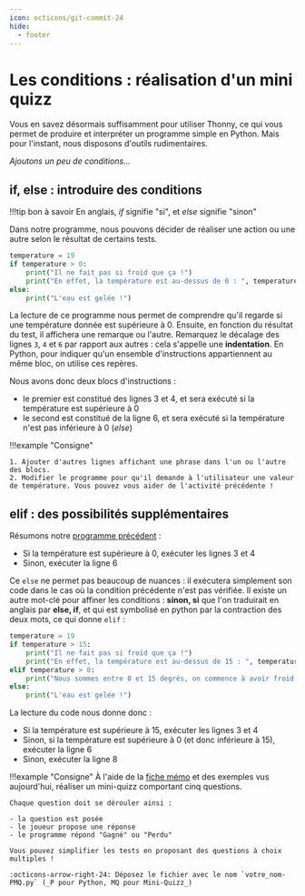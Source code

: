 ```yaml
---
icon: octicons/git-commit-24
hide:
  - footer
---
```


# Les conditions : réalisation d'un mini quizz

Vous en savez désormais suffisamment pour utiliser Thonny, ce qui vous permet de produire et interpréter un programme simple en Python. Mais pour l'instant, nous disposons d'outils rudimentaires.

_Ajoutons un peu de conditions..._

## if, else : introduire des conditions

!!!tip bon à savoir
    En anglais, _if_ signifie "si", et _else_ signifie "sinon"

Dans notre programme, nous pouvons décider de réaliser une action ou une autre selon le résultat de certains tests.

```python linenums="1"
temperature = 19
if temperature > 0:
    print("Il ne fait pas si froid que ça !")
    print("En effet, la température est au-dessus de 0 : ", temperature, " degrés Celsius.")
else:
    print("L'eau est gelée !")
```

La lecture de ce programme nous permet de comprendre qu'il regarde si une température donnée est supérieure à 0. Ensuite, en fonction du résultat du test, il affichera une remarque ou l'autre.
Remarquez le décalage des lignes `3`, `4` et `6` par rapport aux autres : cela s'appelle une **indentation**. En Python, pour indiquer qu'un ensemble d'instructions appartiennent au même bloc, on utilise ces repères.

Nous avons donc deux blocs d'instructions :

- le premier est constitué des lignes 3 et 4, et sera exécuté si la température est supérieure à 0
- le second est constitué de la ligne 6, et sera exécuté si la température n'est pas inférieure à 0 (_else_)

!!!example "Consigne"

    1. Ajouter d'autres lignes affichant une phrase dans l'un ou l'autre des blocs.
    2. Modifier le programme pour qu'il demande à l'utilisateur une valeur de température. Vous pouvez vous aider de l'activité précédente !

## elif : des possibilités supplémentaires

Résumons notre [programme précédent](#if-else-introduire-des-conditions) :

- Si la température est supérieure à 0, exécuter les lignes 3 et 4
- Sinon, exécuter la ligne 6

Ce `else` ne permet pas beaucoup de nuances : il exécutera simplement son code dans le cas où la condition précédente n'est pas vérifiée. Il existe un autre mot-clé pour affiner les conditions : **sinon, si** que l'on traduirait en anglais par **else, if**, et qui est symbolisé en python par la contraction des deux mots, ce qui donne `elif` :

```python linenums="1"
temperature = 19
if temperature > 15:
    print("Il ne fait pas si froid que ça !")
    print("En effet, la température est au-dessus de 15 : ", temperature, " degrés Celsius.")
elif temperature > 0:
    print("Nous sommes entre 0 et 15 degrés, on commence à avoir froid !")
else:
    print("L'eau est gelée !")
```

La lecture du code nous donne donc :

- Si la température est supérieure à 15, exécuter les lignes 3 et 4
- Sinon, si la température est supérieure à 0 (et donc inférieure à 15), exécuter la ligne 6
- Sinon, exécuter la ligne 8

!!!example "Consigne"
    À l'aide de la [fiche mémo](python1.md) et des exemples vus aujourd'hui, réaliser un mini-quizz comportant cinq questions.

    Chaque question doit se dérouler ainsi :

    - la question est posée
    - le joueur propose une réponse
    - le programme répond "Gagné" ou "Perdu"

    Vous pouvez simplifier les tests en proposant des questions à choix multiples !

    :octicons-arrow-right-24: Déposez le fichier avec le nom `votre_nom-PMQ.py` (_P pour Python, MQ pour Mini-Quizz_)